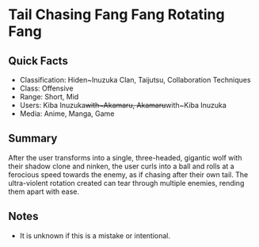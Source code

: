 # Tail Chasing Fang Fang Rotating Fang

## Quick Facts
- Classification: Hiden~Inuzuka Clan, Taijutsu, Collaboration Techniques
- Class: Offensive
- Range: Short, Mid
- Users: Kiba Inuzuka~~with~Akamaru, Akamaru~~with~Kiba Inuzuka
- Media: Anime, Manga, Game

## Summary
After the user transforms into a single, three-headed, gigantic wolf with their shadow clone and ninken, the user curls into a ball and rolls at a ferocious speed towards the enemy, as if chasing after their own tail. The ultra-violent rotation created can tear through multiple enemies, rending them apart with ease.

## Notes
- It is unknown if this is a mistake or intentional.
